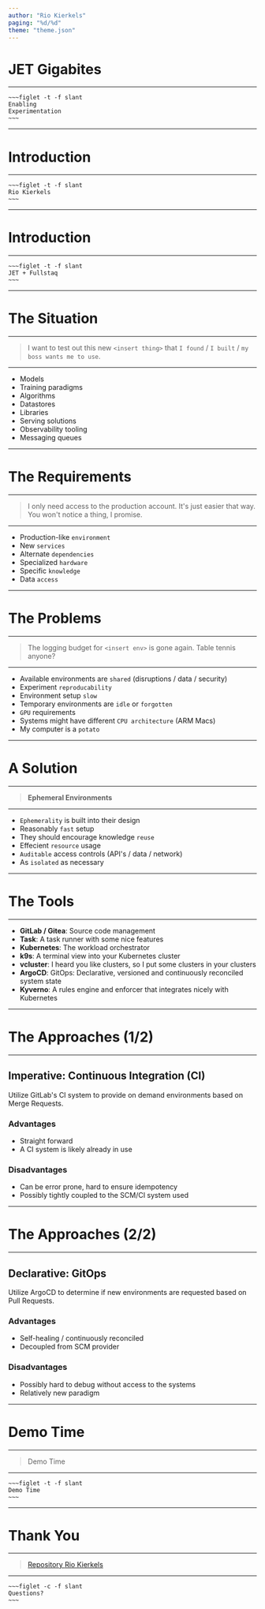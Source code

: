 ```yaml
---
author: "Rio Kierkels"
paging: "%d/%d"
theme: "theme.json"
---
```

# JET Gigabites
----

```
~~~figlet -t -f slant
Enabling
Experimentation
~~~
```

---

# Introduction
----

```
~~~figlet -t -f slant
Rio Kierkels
~~~
```
---

# Introduction

----

```
~~~figlet -t -f slant
JET + Fullstaq
~~~
```

---

# The Situation

----
> I want to test out this new `<insert thing>`
> that `I found` / `I built` / `my boss wants me to use`.
----

- Models
- Training paradigms
- Algorithms
- Datastores
- Libraries
- Serving solutions
- Observability tooling
- Messaging queues

---

# The Requirements

----
> I only need access to the production account.
> It's just easier that way. You won't notice a thing, I promise.
----

- Production-like `environment`
- New `services`
- Alternate `dependencies`
- Specialized `hardware`
- Specific `knowledge`
- Data `access`

---

# The Problems

----
> The logging budget for `<insert env>` is gone again.
> Table tennis anyone?
----

- Available environments are `shared` (disruptions / data / security)
- Experiment `reproducability`
- Environment setup `slow`
- Temporary environments are `idle` or `forgotten`
- `GPU` requirements
- Systems might have different `CPU architecture` (ARM Macs)
- My computer is a `potato`

---

# A Solution

----

> **Ephemeral Environments**

----

- `Ephemerality` is built into their design
- Reasonably `fast` setup
- They should encourage knowledge `reuse`
- Effecient `resource` usage
- `Auditable` access controls (API's / data / network)
- As `isolated` as necessary

---

# The Tools

----

- **GitLab / Gitea**: Source code management
- **Task**:           A task runner with some nice features
- **Kubernetes**:     The workload orchestrator
- **k9s**:            A terminal view into your Kubernetes cluster
- **vcluster**:       I heard you like clusters, so I put some clusters in your clusters
- **ArgoCD**:         GitOps: Declarative, versioned and continuously reconciled system state
- **Kyverno**:        A rules engine and enforcer that integrates nicely with Kubernetes

---

# The Approaches (1/2)

----
## Imperative: Continuous Integration (CI)

Utilize GitLab's CI system to provide on demand environments based on Merge Requests.

### Advantages

- Straight forward
- A CI system is likely already in use

### Disadvantages

- Can be error prone, hard to ensure idempotency
- Possibly tightly coupled to the SCM/CI system used

---

# The Approaches (2/2)

----
## Declarative: GitOps

Utilize ArgoCD to determine if new environments are requested based on Pull Requests.

### Advantages

- Self-healing / continuously reconciled
- Decoupled from SCM provider

### Disadvantages

- Possibly hard to debug without access to the systems
- Relatively new paradigm

---

# Demo Time

----
> Demo Time
----

```
~~~figlet -t -f slant
Demo Time
~~~
```

---

# Thank You

----
> [Repository      ](https://github.com/rio/enabling-experimentation-talk)
> [Rio Kierkels    ](r.kierkels@fullstaq.com)
----

```
~~~figlet -c -f slant
Questions?
~~~
```
